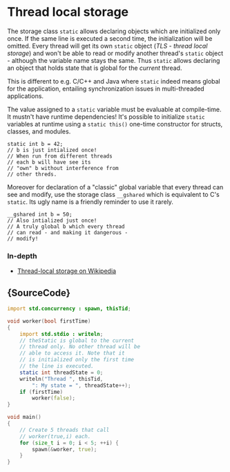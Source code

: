 # Thread local storage

The storage class `static` allows declaring objects
which are initialized only once. If the same
line is executed a second time, the initialization
will be omitted.
Every thread will get its own
`static` object (*TLS - thread local storage*)
and won't be able to read or modify another thread's
`static` object - although the variable name
stays the same. Thus `static` allows declaring an
object that holds state that is
global for the *current* thread.

This is different to
e.g. C/C++ and Java where `static` indeed means global
for the application, entailing synchronization issues
in multi-threaded applications.

The value assigned to a `static` variable must
be evaluable at compile-time. It mustn't have
runtime dependencies! It's possible to initialize
`static` variables at runtime using a `static this()`
one-time constructor for structs, classes, and modules.

    static int b = 42;
    // b is just intialized once!
    // When run from different threads
    // each b will have see its
    // "own" b without interference from
    // other threds.

Moreover for declaration of a "classic" global variable that
every thread can see and modify,
use the storage class `__gshared` which is equivalent
to C's `static`.
Its ugly name is a friendly reminder to use it rarely.

    __gshared int b = 50;
    // Also intialized just once!
    // A truly global b which every thread
    // can read - and making it dangerous -
    // modify!

### In-depth

- [Thread-local storage on Wikipedia](https://en.wikipedia.org/wiki/Thread-local_storage)

## {SourceCode}

```d
import std.concurrency : spawn, thisTid;

void worker(bool firstTime)
{
    import std.stdio : writeln;
    // theStatic is global to the current
    // thread only. No other thread will be
    // able to access it. Note that it
    // is initialized only the first time
    // the line is executed.
    static int threadState = 0;
    writeln("Thread ", thisTid,
        ": My state = ", threadState++);
    if (firstTime)
        worker(false);
}

void main()
{
    // Create 5 threads that call
    // worker(true,i) each.
    for (size_t i = 0; i < 5; ++i) {
        spawn(&worker, true);
    }
}
```
